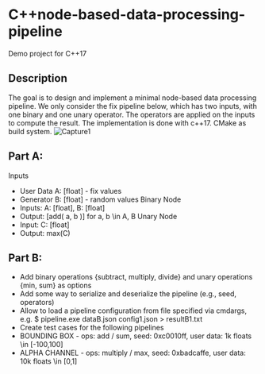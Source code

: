 # C++node-based-data-processing-pipeline
Demo project for C++17
## Description
The goal is to design and implement a minimal node-based data processing pipeline. We only consider the fix pipeline below, which has two inputs, with one binary and one unary operator. The operators are applied on the inputs to compute the result. The implementation is done with c++17. CMake as build system.
![Capture1](https://user-images.githubusercontent.com/63399555/218378421-b0e3c917-d1cd-49fd-91e7-57e0e1d5bc64.PNG)

## Part A:
Inputs
* User Data A: [float] - fix values
* Generator B: [float] - random values
   Binary Node
* Inputs: A: [float], B: [float]
* Output: [add( a, b )] for a, b \in A, B
   Unary Node
* Input: C: [float]
* Output: max(C)
## Part B:
* Add binary operations {subtract, multiply, divide} and unary operations {min, sum} as options
* Add some way to serialize and deserialize the pipeline (e.g., seed, operators)
* Allow to load a pipeline configuration from file specified via cmdargs, e.g.
  $ pipeline.exe dataB.json config1.json > resultB1.txt
* Create test cases for the following pipelines
* BOUNDING BOX - ops: add / sum, seed: 0xc0010ff, user data: 1k floats \in [-100,100]
* ALPHA CHANNEL - ops: multiply / max, seed: 0xbadcaffe, user data: 10k floats \in [0,1]
